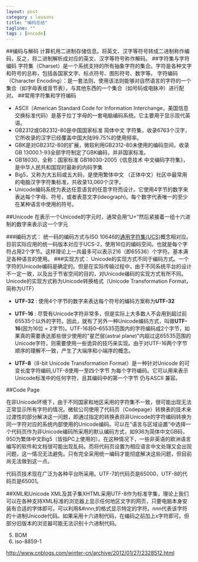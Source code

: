 ```yaml
---
layout: post
category : lessons
title: "编码总结"
tagline: ""
tags : [encode]
---
```


##编码与解码
计算机用二进制存储信息。将英文、汉字等符号转成二进制称作编码，反之，将二进制解析成对应的英文、汉字等符号称作解码。
##字符集与字符编码
字符集（Charset）是一个系统支持的所有抽象字符的集合。字符是各种文字和符号的总称，包括各国家文字、标点符号、图形符号、数字等。
字符编码（Character Encoding）：是一套法则，使用该法则能够对自然语言的字符的一个集合（如字母表或音节表），与其他东西的一个集合（如号码或电脉冲）进行配对。
##常用字符集和字符编码

 - ASCII（American Standard Code for Information Interchange，美国信息交换标准代码）是基于拉丁字母的一套电脑编码系统。它主要用于显示现代英语。
 - GB2312或GB2312-80是中国国家标准 简体中文 字符集，收录6763个汉字，它所收录的汉字已经覆盖中国大陆99.75%的使用频率。
 - GBK是对GB2312-80的扩展，微软利用GB2312-80未使用的编码空间，收录GB 13000.1-93全部字符制定了GBK编码，并非国家标准。 
 - GB18030，全称：国家标准 GB18030-2005《信息技术 中文编码字符集》，是中华人民共和国现时最新的内码字集   
 - Big5，又称为大五码或五大码，是使用繁体中文 （正体中文）社区中最常用的电脑汉字字符集标准，共收录13,060个汉字。
 - Unicode编码系统为表达任意语言的任意字符而设计。它使用4字节的数字来表达每个字母、符号，或者表意文字(ideograph)。每个数字代表唯一的至少在某种语言中使用的符号。
    
 
##Unicode
在表示一个Unicode的字元时，通常会用“U+”然后紧接着一组十六进制的数字来表示这一个字元

###编码方式：
统一码的编码方式与ISO 10646的[通用字符集(UCS)](http://zh.wikipedia.org/wiki/%E9%80%9A%E7%94%A8%E5%AD%97%E7%AC%A6%E9%9B%86)概念相对应。目前实际应用的统一码版本对应于UCS-2，使用16位的编码空间。也就是每个字符占用2个字节。这样理论上一共最多可以表示216（即65536）个字符。基本满足各种语言的使用。
###实现方式：
Unicode的实现方式不同于编码方式。一个字符的Unicode编码是确定的。但是在实际传输过程中，由于不同系统平台的设计不一定一致，以及出于节省空间的目的，对Unicode编码的实现方式有所不同。Unicode的实现方式称为Unicode转换格式（Unicode Transformation Format，简称为UTF）

- **UTF-32** : 使用4个字节的数字来表达每个符号的编码方案称为**UTF-32**

- **UTF-16** : 尽管有Unicode字符非常多，但是实际上大多数人不会用到超过前65535个以外的字符。因此，就有了另外一种Unicode编码方式，叫做**UTF-16**(因为16位 = 2字节)。UTF-16将0–65535范围内的字符编码成2个字节，如果真的需要表达那些很少使用的"星芒层(astral plane)"内超过这65535范围的Unicode字符，则需要使用一些诡异的技巧来实现。由于对UTF-16两个字节顺序的理解不一致，产生了大端序和小端序的概念。

- **UTF-8**（8-bit Unicode Transformation Format）是一种针对Unicode 的可变长度字符编码,UTF-8使用一至四个字节 为每个字符编码。它可以用来表示Unicode标准中的任何字符，且其编码中的第一个字节 仍与ASCII 兼容。
 

##Code Page

在非Unicode环境下，由于不同国家和地区采用的字符集不一致，很可能出现无法正常显示所有字符的情况。微软公司使用了代码页（Codepage）转换表的技术来过渡性的部分解决这一问题，即通过指定的转换表将非Unicode的字符编码转换为同一字符对应的系统内部使用的Unicode编码。可以在“语言与区域设置”中选择一个代码页作为非Unicode编码所采用的默认编码方式，如936为简体中文GB码，950为繁体中文Big5（皆指PC上使用的）。在这种情况下，一些非英语的欧洲语言编写的软件和文档很可能出现乱码。而将代码页设置为相应语言中文处理又会出现问题，这一情况无法避免。只有完全采用统一编码才能彻底解决这些问题，但目前尚无法做到这一点。

代码页技术现在广泛为各种平台所采用。UTF-7的代码页是65000，UTF-8的代码页是65001。

##XML和Unicode
XML及其子集XHTML采用UTF-8作为标准字集，理论上我们可以在各种支持XML标准的浏览器上显示任何地区文字的网页，只要电脑本身安装有合适的字体即可。可以利用&#nnn;的格式显示特定的字符。nnn代表该字符的十进制Unicode代码。如果采用十六进制代码，在编码之前加上x字符即可。但部分旧版本的浏览器可能无法识别十六进制代码。

 5. BOM
 6. iso-8859-1
  
http://www.cnblogs.com/winter-cn/archive/2012/01/27/2328512.html